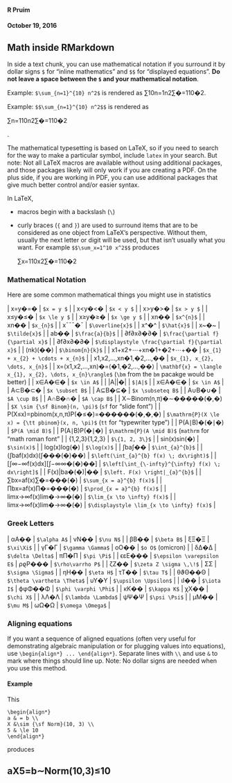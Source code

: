 #### R Pruim
#### October 19, 2016
## Math inside RMarkdown

In side a text chunk, you can use mathematical notation if you surround it by dollar signs `$` for “inline mathematics” and `$$` for “displayed equations”. **Do not leave a space between the `$` and your mathematical notation**.

Example: `$\sum_{n=1}^{10} n^2$` is rendered as ∑10n=1n2∑�=110�2.

Example: `$$\sum_{n=1}^{10} n^2$$` is rendered as

∑n=110n2∑�=110�2

.

The mathematical typesetting is based on LaTeX, so if you need to search for the way to make a particular symbol, include `latex` in your search. But note: Not all LaTeX macros are available without using additional packages, and those packages likely will only work if you are creating a PDF. On the plus side, if you are working in PDF, you can use additional packages that give much better control and/or easier syntax.

In LaTeX,
- macros begin with a backslash (`\`)
- curly braces (`{` and `}`) are used to surround items that are to be considered as one object from LaTeX’s perspective.
  Without them, usually the next letter or digit will be used, but that isn’t usually what you want. For example `$$\sum_x=1^10 x^2$$` produces
  
  ∑x=110x2∑�=110�2
### Mathematical Notation

Here are some common mathematical things you might use in statistics

| x=y�=� | `$x = y $` |
| x<y�<� | `$x < y $` |
| x>y�>� | `$x > y $` |
| x≤y�≤� | `$x \le y $` |
| x≥y�≥� | `$x \ge y $` |
| xn�� | `$x^{n}$` |
| xn�� | `$x_{n}$` |
| x¯¯¯�¯ | `$\overline{x}$` |
| x^�^ | `$\hat{x}$` |
| x~�~ | `$\tilde{x}$` |
| ab�� | `$\frac{a}{b}$` |
| ∂f∂x∂�∂� | `$\frac{\partial f}{\partial x}$` |
| ∂f∂x∂�∂� | `$\displaystyle \frac{\partial f}{\partial x}$` |
| (nk)(��) | `$\binom{n}{k}$` |
| x1+x2+⋯+xn�1+�2+⋯+�� | `$x_{1} + x_{2} + \cdots + x_{n}$` |
| x1,x2,…,xn�1,�2,…,�� | `$x_{1}, x_{2}, \dots, x_{n}$` |
| x=⟨x1,x2,…,xn⟩�=⟨�1,�2,…,��⟩ | `\mathbf{x} = \langle x_{1}, x_{2}, \dots, x_{n}\rangle$` (`\bm` from the `bm` pacakge would be better) |
| x∈A�∈� | `$x \in A$` |
| |A||�| | `$|A|$` |
| x∈A�∈� | `$x \in A$` |
| A⊂B�⊂� | `$x \subset B$` |
| A⊆B�⊆� | `$x \subseteq B$` |
| A∪B�∪� | `$A \cup B$` |
| A∩B�∩� | `$A \cap B$` |
| X∼Binom(n,π)�∼�����(�,�) | `$X \sim {\sf Binom}(n, \pi)$` (`sf` for “slide font”) |
| P(X≤x)=pbinom(x,n,π)P(�≤�)=������(�,�,�) | `$\mathrm{P}(X \le x) = {\tt pbinom}(x, n, \pi)$` (`tt` for “typewriter type”) |
| P(A∣B)�(�∣�) | `$P(A \mid B)$` |
| P(A∣B)P(�∣�) | `$\mathrm{P}(A \mid B)$` (`mathrm` for “math roman font” |
| {1,2,3}{1,2,3} | `$\{1, 2, 3\}$` |
| sin(x)sin⁡(�) | `$\sin(x)$` |
| log(x)log⁡(�) | `$\log(x)$` |
| ∫ba∫�� | `$\int_{a}^{b}$` |
| (∫baf(x)dx)(∫���(�)��) | `$\left(\int_{a}^{b} f(x) \; dx\right)$` |
| [∫∞−∞f(x)dx][∫−∞∞�(�)��] | `$\left[\int_{\-infty}^{\infty} f(x) \; dx\right]$` |
| F(x)|ba�(�)|�� | `$\left. F(x) \right|_{a}^{b}$` |
| ∑bx=af(x)∑�=���(�) | `$\sum_{x = a}^{b} f(x)$` |
| ∏bx=af(x)∏�=���(�) | `$\prod_{x = a}^{b} f(x)$` |
| limx→∞f(x)lim�→∞�(�) | `$\lim_{x \to \infty} f(x)$` |
| limx→∞f(x)lim�→∞�(�) | `$\displaystyle \lim_{x \to \infty} f(x)$` |
### Greek Letters

| αA�� | `$\alpha A$` | νN�� | `$\nu N$` |
| βB�� | `$\beta B$` | ξΞ�Ξ | `$\xi\Xi$` |
| γΓ�Γ | `$\gamma \Gamma$` | oO�� | `$o O$` (omicron) |
| δΔ�Δ | `$\delta \Delta$` | πΠ�Π | `$\pi \Pi$` |
| ϵεE��� | `$\epsilon \varepsilon E$` | ρϱP��� | `$\rho\varrho P$` |
| ζZ�� | `$\zeta Z \sigma \,\!$` | ΣΣ | `$\sigma \Sigma$` |
| ηH�� | `$\eta H$` | τT�� | `$\tau T$` |
| θϑΘ��Θ | `$\theta \vartheta \Theta$` | υΥ�Υ | `$\upsilon \Upsilon$` |
| ιI�� | `$\iota I$` | ϕφΦ��Φ | `$\phi \varphi \Phi$` |
| κK�� | `$\kappa K$` | χX�� | `$\chi X$` |
| λΛ�Λ | `$\lambda \Lambda$` | ψΨ�Ψ | `$\psi \Psi$` |
| μM�� | `$\mu M$` | ωΩ�Ω | `$\omega \Omega$` |
### Aligning equations

If you want a sequence of aligned equations (often very useful for demonstrating algebraic manipulation or for plugging values into equations), use `\begin{align*} ... \end{align*}`. Separate lines with `\\` and use `&` to mark where things should line up. Note: No dollar signs are needed when you use this method.
#### Example

This

```
\begin{align*}
a & = b \\
X &\sim {\sf Norm}(10, 3) \\
5 & \le 10
\end{align*}
```

produces

aX5=b∼Norm(10,3)≤10
-